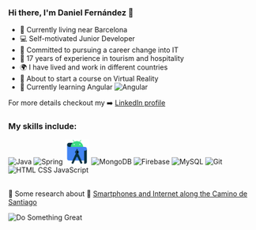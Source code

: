 ### Hi there, I'm Daniel Fernández 👋  

- 🏡 Currently living near Barcelona
- 💻 Self-motivated Junior Developer
- 🎯 Committed to pursuing a career change into IT 
- 💼 17 years of experience in tourism and hospitality
- 🌍 I have lived and work in different countries
- 🥽 About to start a course on Virtual Reality 
- 🌱 Currently learning Angular <img title="Angular" alt="Angular" src="https://github.com/dfzfz7/dfzfz7/blob/main/assets/angular.png" width="16" height="16" />

For more details checkout my ➡️ [LinkedIn profile](https://www.linkedin.com/in/fernandezdaniel85/) 
<br>

### My skills include:

<p>
  <img title="Java" alt="Java" src="https://github.com/dfzfz7/dfzfz7/blob/main/assets/java.png" width="30" height="50" />
  <img title="Spring" alt="Spring" src="https://github.com/dfzfz7/dfzfz7/blob/main/assets/spring.png" width="40" height="50" />
  <img title="Android Studio" alt="Android Studio" src="https://github.com/dfzfz7/dfzfz7/blob/main/assets/android_studio.png" width="50" height="50" />
  <img title="MongoDB" alt="MongoDB" src="https://github.com/dfzfz7/dfzfz7/blob/main/assets/mongodb.png" width="50" height="50" />
  <img title="Firebase" alt="Firebase" src="https://github.com/dfzfz7/dfzfz7/blob/main/assets/firebase.png" width="35" height="50" />
  <img title="MySQL" alt="MySQL" src="https://github.com/dfzfz7/dfzfz7/blob/main/assets/mysql.png" width="65" height="50" />
  <img title="Git" alt="Git" src="https://github.com/dfzfz7/dfzfz7/blob/main/assets/git.png" width="50" height="50" />
  <img title="HTML CSS JavaScript" alt="HTML CSS JavaScript" src="https://github.com/dfzfz7/dfzfz7/blob/main/assets/html+css+js.png" width="80" height="50" />
</p>

<br>📓 
 Some research about 📓 [Smartphones and Internet along the Camino de Santiago](https://www.academia.edu/40521160/SMARTPHONE_USE_AND_INTERNET_ACCESS_ALONG_THE_CAMINO_DE_SANTIAGO)
<br>

<img title="Do Somehting Great" alt="Do Something Great" src="https://github.com/dfzfz7/dfzfz7/blob/main/assets/DoSomethingGreatSmall.jpg" width="450" height="200" />
